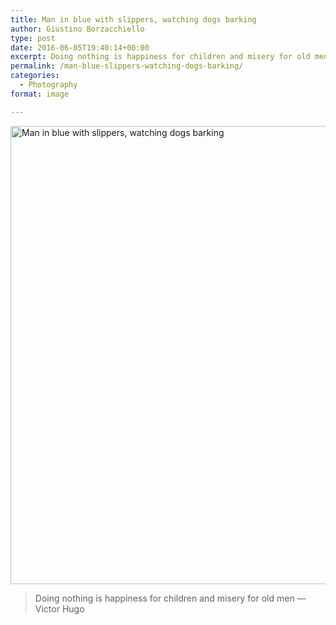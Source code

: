 ```yaml
---
title: Man in blue with slippers, watching dogs barking
author: Giustino Borzacchiello
type: post
date: 2016-06-05T19:40:14+00:00
excerpt: Doing nothing is happiness for children and misery for old men — Victor Hugo
permalink: /man-blue-slippers-watching-dogs-barking/
categories:
  - Photography
format: image

---
```

[<img class="aligncenter size-full wp-image-1448" src="https://i2.wp.com/v1.giustino.blog/wp-content/uploads/2016/06/man-in-blue-with-slippers.jpg?resize=1100%2C733" alt="Man in blue with slippers, watching dogs barking" width="1100" height="733" srcset="https://i2.wp.com/v1.giustino.blog/wp-content/uploads/2016/06/man-in-blue-with-slippers.jpg?w=1200&ssl=1 1200w, https://i2.wp.com/v1.giustino.blog/wp-content/uploads/2016/06/man-in-blue-with-slippers.jpg?resize=300%2C200&ssl=1 300w, https://i2.wp.com/v1.giustino.blog/wp-content/uploads/2016/06/man-in-blue-with-slippers.jpg?resize=1024%2C683&ssl=1 1024w" sizes="(max-width: 1100px) 100vw, 1100px" data-recalc-dims="1" />][1]

> Doing nothing is happiness for children and misery for old men — Victor Hugo

 [1]: https://i2.wp.com/v1.giustino.blog/wp-content/uploads/2016/06/man-in-blue-with-slippers.jpg